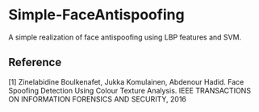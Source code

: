 # Simple-FaceAntispoofing
A simple realization of face antispoofing using LBP features and SVM.


## Reference
[1] Zinelabidine Boulkenafet, Jukka Komulainen, Abdenour Hadid. Face Spoofing Detection Using Colour Texture Analysis. IEEE TRANSACTIONS ON INFORMATION FORENSICS AND SECURITY, 2016 
